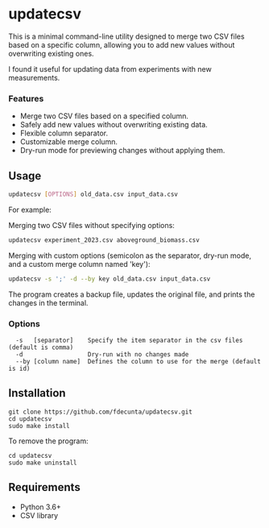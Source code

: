 # updatecsv

This is a minimal command-line utility designed to merge two CSV files based on a specific column, allowing you to add new values without overwriting existing ones.

I found it useful for updating data from experiments with new measurements.

### Features

- Merge two CSV files based on a specified column.
- Safely add new values without overwriting existing data.
- Flexible column separator.
- Customizable merge column.
- Dry-run mode for previewing changes without applying them.


## Usage 

```bash
updatecsv [OPTIONS] old_data.csv input_data.csv
```

For example:

Merging two CSV files without specifying options:

```bash
updatecsv experiment_2023.csv aboveground_biomass.csv
```

Merging with custom options (semicolon as the separator, dry-run mode, and a custom merge column named 'key'):


```bash
updatecsv -s ';' -d --by key old_data.csv input_data.csv
```

The program creates a backup file, updates the original file, and prints the changes in the terminal.


### Options

```
  -s   [separator]    Specify the item separator in the csv files (default is comma)
  -d                  Dry-run with no changes made
  --by [column name]  Defines the column to use for the merge (default is id)
```


## Installation

```shell
git clone https://github.com/fdecunta/updatecsv.git
cd updatecsv
sudo make install
```

To remove the program:

```shell
cd updatecsv
sudo make uninstall
```

## Requirements

- Python 3.6+
- CSV library

